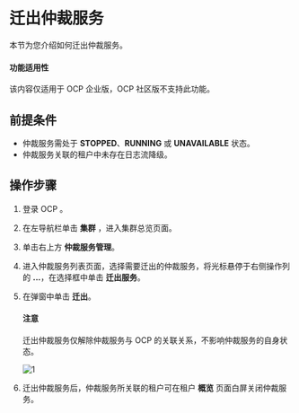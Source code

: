 # 迁出仲裁服务

本节为您介绍如何迁出仲裁服务。

<main id="notice" type='notice'>
<h4>功能适用性</h4>
<p>该内容仅适用于 OCP 企业版，OCP 社区版不支持此功能。</p>
</main>

## 前提条件

* 仲裁服务需处于 **STOPPED**、**RUNNING** 或 **UNAVAILABLE** 状态。
* 仲裁服务关联的租户中未存在日志流降级。

## 操作步骤

1. 登录 OCP 。

2. 在左导航栏单击 **集群** ，进入集群总览页面。

3. 单击右上方 **仲裁服务管理**。

4. 进入仲裁服务列表页面，选择需要迁出的仲裁服务，将光标悬停于右侧操作列的 **...**，在选择框中单击 **迁出服务**。

5. 在弹窗中单击 **迁出**。

    <main id="notice" type='notice'>
    <h4>注意</h4>
    <p>迁出仲裁服务仅解除仲裁服务与 OCP 的关联关系，不影响仲裁服务的自身状态。</p>
    </main>

    ![1](https://obbusiness-private.oss-cn-shanghai.aliyuncs.com/doc/img/ocp/422/%E8%BF%81%E5%87%BA%E4%BB%B2%E8%A3%81%E6%9C%8D%E5%8A%A11.png)

6. 迁出仲裁服务后，仲裁服务所关联的租户可在租户 **概览** 页面白屏关闭仲裁服务。
